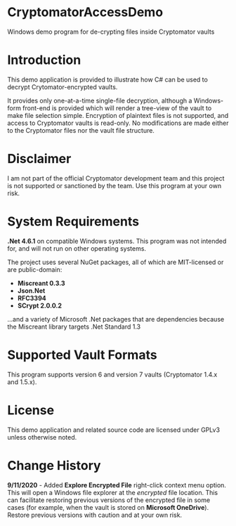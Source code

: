 # CryptomatorAccessDemo
Windows demo program for de-crypting files inside Cryptomator vaults

# Introduction
This demo application is provided to illustrate how C# can be used to decrypt Crytomator-encrypted vaults.

It provides only one-at-a-time single-file decryption, although a Windows-form front-end is provided which will render a tree-view of the vault to make file selection simple.  Encryption of plaintext files is not supported, and access to Cryptomator vaults is read-only.  No modifications are made either to the Cryptomator files nor the vault file structure.

# Disclaimer
I am not part of the official Cryptomator development team and this project is not supported or sanctioned by the team.  Use this program at your own risk.

# System Requirements
**.Net 4.6.1** on compatible Windows systems.  This program was not intended for, and will not run on other operating systems.

The project uses several NuGet packages, all of which are MIT-licensed or are public-domain:

- **Miscreant 0.3.3** 
- **Json.Net**
- **RFC3394**
- **SCrypt 2.0.0.2**

...and a variety of Microsoft .Net packages that are dependencies because the Miscreant library targets .Net Standard  1.3

# Supported Vault Formats
This program supports version 6 and version 7 vaults (Cryptomator 1.4.x and 1.5.x).


# License
This demo application and related source code are licensed under GPLv3 unless otherwise noted.


# Change History
**9/11/2020** - Added **Explore Encrypted File** right-click context menu option.  This will open a Windows file explorer at the *encrypted* file location.  This can facilitate restoring previous versions of the encrypted file in some cases (for example, when the vault is stored on **Microsoft OneDrive**).  Restore previous versions with caution and at your own risk.
